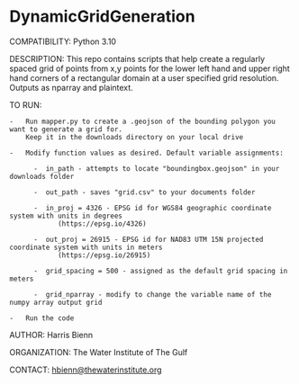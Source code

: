 # DynamicGridGeneration
COMPATIBILITY:  Python 3.10

DESCRIPTION:    This repo contains scripts that help create a regularly spaced grid of points from x,y points for the lower left hand and upper
right hand corners of a rectangular domain at a user specified grid resolution. Outputs as nparray and plaintext.

TO RUN:

    -   Run mapper.py to create a .geojson of the bounding polygon you want to generate a grid for.
        Keep it in the downloads directory on your local drive
       
    -   Modify function values as desired. Default variable assignments:
          
          -  in_path - attempts to locate "boundingbox.geojson" in your downloads folder
          
          -  out_path - saves "grid.csv" to your documents folder
          
          -  in_proj = 4326 - EPSG id for WGS84 geographic coordinate system with units in degrees
                (https://epsg.io/4326)
          
          -  out_proj = 26915 - EPSG id for NAD83 UTM 15N projected coordinate system with units in meters
                (https://epsg.io/26915)
          
          -  grid_spacing = 500 - assigned as the default grid spacing in meters
          
          -  grid_nparray - modify to change the variable name of the numpy array output grid
    
    -   Run the code

AUTHOR:         Harris Bienn

ORGANIZATION:   The Water Institute of The Gulf

CONTACT:        hbienn@thewaterinstitute.org
